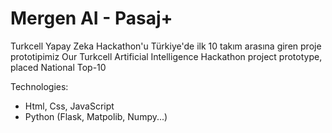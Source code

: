 # Mergen AI - Pasaj+
Turkcell Yapay Zeka Hackathon'u Türkiye'de ilk 10 takım arasına giren proje prototipimiz
Our Turkcell Artificial Intelligence Hackathon project prototype, placed National Top-10 

Technologies:
- Html, Css, JavaScript
- Python (Flask, Matpolib, Numpy...)

